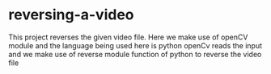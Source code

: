 # reversing-a-video

This project reverses the given video file.
Here we make use of openCV module and the language being used here is python
openCv reads the input and we make use of reverse module function of python to reverse the video file
